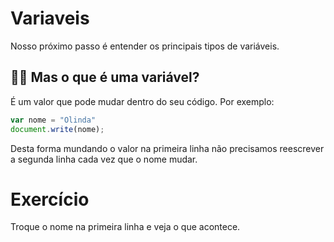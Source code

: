 Variaveis
============

Nosso próximo passo é entender os principais tipos de variáveis.


👵🏻 Mas o que é uma variável?
-----------------------------

É um valor que pode mudar dentro do seu código. Por exemplo:

```javascript
var nome = "Olinda"
document.write(nome);
```

Desta forma mundando o valor na primeira linha não precisamos reescrever a segunda linha cada vez que o nome mudar.

Exercício
==========
Troque o nome na primeira linha e veja o que acontece.




